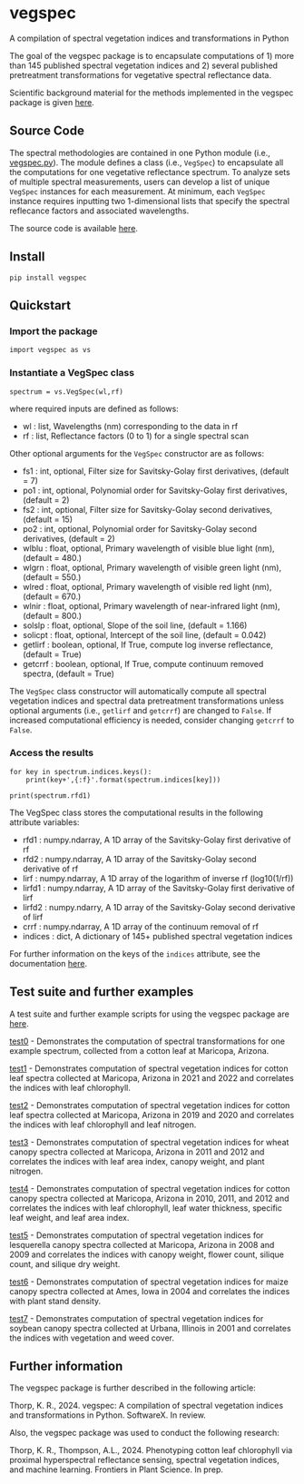 # vegspec
A compilation of spectral vegetation indices and transformations in Python

The goal of the vegspec package is to encapsulate computations of 1) more than 145 published spectral vegetation indices and 2) several published pretreatment transformations for vegetative spectral reflectance data.

Scientific background material for the methods implemented in the vegspec package is given [here](http://github.com/kthorp/vegspec/tree/main/docs/document.pdf).

## Source Code
The spectral methodologies are contained in one Python module (i.e., [vegspec.py](http://github.com/kthorp/vegspec/tree/main/src/vegspec/vegspec.py)). The module defines a class (i.e., `VegSpec`) to encapsulate all the computations for one vegetative reflectance spectrum. To analyze sets of multiple spectral measurements, users can develop a list of unique `VegSpec` instances for each measurement. At minimum, each `VegSpec` instance requires inputting two 1-dimensional lists that specify the spectral reflecance factors and associated wavelengths.

The source code is available [here](http://github.com/kthorp/vegspec/tree/main/src/vegspec/vegspec.py).

## Install
`pip install vegspec`

## Quickstart

### Import the package
`import vegspec as vs`

### Instantiate a VegSpec class
`spectrum = vs.VegSpec(wl,rf)`

where required inputs are defined as follows:

* wl : list, Wavelengths (nm) corresponding to the data in rf
* rf : list, Reflectance factors (0 to 1) for a single spectral scan

Other optional arguments for the `VegSpec` constructor are as follows:

* fs1 : int, optional, Filter size for Savitsky-Golay first derivatives, (default = 7)
* po1 : int, optional, Polynomial order for Savitsky-Golay first derivatives, (default = 2)
* fs2 : int, optional, Filter size for Savitsky-Golay second derivatives, (default = 15)
* po2 : int, optional, Polynomial order for Savitsky-Golay second derivatives, (default = 2)
* wlblu : float, optional, Primary wavelength of visible blue light (nm), (default = 480.)
* wlgrn : float, optional, Primary wavelength of visible green light (nm), (default = 550.)
* wlred : float, optional, Primary wavelength of visible red light (nm), (default = 670.)
* wlnir : float, optional, Primary wavelength of near-infrared light (nm), (default = 800.)
* solslp : float, optional, Slope of the soil line, (default = 1.166)
* solicpt : float, optional, Intercept of the soil line, (default = 0.042)
* getlirf : boolean, optional, If True, compute log inverse reflectance, (default = True)
* getcrrf : boolean, optional, If True, compute continuum removed spectra, (default = True)

The `VegSpec` class constructor will automatically compute all spectral vegetation indices and spectral data pretreatment transformations unless optional arguments (i.e., `getlirf` and `getcrrf`) are changed to `False`. If increased computational efficiency is needed, consider changing `getcrrf` to `False`.

### Access the results
```
for key in spectrum.indices.keys():
    print(key+',{:f}'.format(spectrum.indices[key]))
```

`print(spectrum.rfd1)`

The VegSpec class stores the computational results in the following attribute variables:
* rfd1 : numpy.ndarray, A 1D array of the Savitsky-Golay first derivative of rf
* rfd2 : numpy.ndarray, A 1D array of the Savitsky-Golay second derivative of rf
* lirf : numpy.ndarray, A 1D array of the logarithm of inverse rf (log10(1/rf))
* lirfd1 : numpy.ndarray, A 1D array of the Savitsky-Golay first derivative of lirf
* lirfd2 : numpy.ndarry, A 1D array of the Savitsky-Golay second derivative of lirf
* crrf : numpy.ndarray, A 1D array of the continuum removal of rf
* indices : dict, A dictionary of 145+ published spectral vegetation indices

For further information on the keys of the `indices` attribute, see the documentation [here](http://github.com/kthorp/vegspec/tree/main/docs/document.pdf).

## Test suite and further examples
A test suite and further example scripts for using the vegspec package are [here](https://github.com/kthorp/vegspec/tree/main/tests).

[test0](https://github.com/kthorp/vegspec/tree/main/tests/test0) - Demonstrates the computation of spectral transformations for one example spectrum, collected from a cotton leaf at Maricopa, Arizona.

[test1](https://github.com/kthorp/vegspec/tree/main/tests/test1) - Demonstrates computation of spectral vegetation indices for cotton leaf spectra collected at Maricopa, Arizona in 2021 and 2022 and correlates the indices with leaf chlorophyll.

[test2](https://github.com/kthorp/vegspec/tree/main/tests/test2) - Demonstrates computation of spectral vegetation indices for cotton leaf spectra collected at Maricopa, Arizona in 2019 and 2020 and correlates the indices with leaf chlorophyll and leaf nitrogen.

[test3](https://github.com/kthorp/vegspec/tree/main/tests/test3) - Demonstrates computation of spectral vegetation indices for wheat canopy spectra collected at Maricopa, Arizona in 2011 and 2012 and correlates the indices with leaf area index, canopy weight, and plant nitrogen.

[test4](https://github.com/kthorp/vegspec/tree/main/tests/test4) - Demonstrates computation of spectral vegetation indices for cotton canopy spectra collected at Maricopa, Arizona in 2010, 2011, and 2012 and correlates the indices with leaf chlorophyll, leaf water thickness, specific leaf weight, and leaf area index.

[test5](https://github.com/kthorp/vegspec/tree/main/tests/test5) - Demonstrates computation of spectral vegetation indices for lesquerella canopy spectra collected at Maricopa, Arizona in 2008 and 2009 and correlates the indices with canopy weight, flower count, silique count, and silique dry weight.

[test6](https://github.com/kthorp/vegspec/tree/main/tests/test6) - Demonstrates computation of spectral vegetation indices for maize canopy spectra collected at Ames, Iowa in 2004 and correlates the indices with plant stand density.

[test7](https://github.com/kthorp/vegspec/tree/main/tests/test7) - Demonstrates computation of spectral vegetation indices for soybean canopy spectra collected at Urbana, Illinois in 2001 and correlates the indices with vegetation and weed cover.

## Further information
The vegspec package is further described in the following article:

Thorp, K. R., 2024. vegspec: A compilation of spectral vegetation indices and transformations in Python. SoftwareX. In review.


Also, the vegspec package was used to conduct the following research:

Thorp, K. R., Thompson, A.L., 2024. Phenotyping cotton leaf chlorophyll via proximal hyperspectral reflectance sensing, spectral vegetation indices, and machine learning. Frontiers in Plant Science. In prep.
